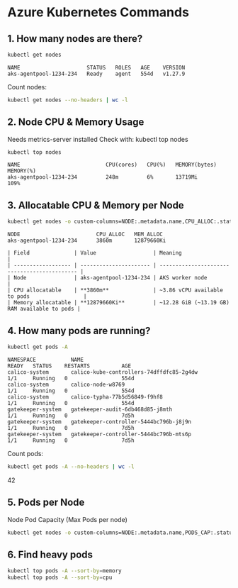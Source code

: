 # Azure Kubernetes Commands

## 1. How many nodes are there?

```bash
kubectl get nodes
```
```
NAME                     STATUS   ROLES   AGE    VERSION
aks-agentpool-1234-234   Ready    agent   554d   v1.27.9
```

Count nodes:

```bash
kubectl get nodes --no-headers | wc -l
```

## 2. Node CPU & Memory Usage

Needs metrics-server installed
Check with: kubectl top nodes

```bash
kubectl top nodes
```
```
NAME                           CPU(cores)   CPU(%)   MEMORY(bytes)   MEMORY(%)
aks-agentpool-1234-234         248m         6%       13719Mi         109%
```

## 3. Allocatable CPU & Memory per Node

```bash
kubectl get nodes -o custom-columns=NODE:.metadata.name,CPU_ALLOC:.status.allocatable.cpu,MEM_ALLOC:.status.allocatable.memory
```
```
NODE                        CPU_ALLOC   MEM_ALLOC
aks-agentpool-1234-234      3860m       12879660Ki

| Field              | Value                  | Meaning                                      |
| ------------------ | ---------------------- | -------------------------------------------- |
| Node               | aks-agentpool-1234-234 | AKS worker node                              |
| CPU allocatable    | **3860m**              | ~3.86 vCPU available to pods                 |
| Memory allocatable | **12879660Ki**         | ~12.28 GiB (~13.19 GB) RAM available to pods |
```
## 4. How many pods are running?

```bash
kubectl get pods -A
```

```
NAMESPACE           NAME                                                      READY   STATUS    RESTARTS          AGE
calico-system       calico-kube-controllers-74dffdfc85-2g4dw                  1/1     Running   0                 554d
calico-system       calico-node-w8769                                         1/1     Running   0                 554d
calico-system       calico-typha-77b5d56849-f9hf8                             1/1     Running   0                 554d
gatekeeper-system   gatekeeper-audit-6db468d85-j8mth                          1/1     Running   0                 7d5h
gatekeeper-system   gatekeeper-controller-5444bc796b-j8j9n                    1/1     Running   0                 7d5h
gatekeeper-system   gatekeeper-controller-5444bc796b-mts6p                    1/1     Running   0                 7d5h
```

Count pods:

```bash
kubectl get pods -A --no-headers | wc -l
```

42

## 5. Pods per Node

Node Pod Capacity (Max Pods per node)

```bash
kubectl get nodes -o custom-columns=NODE:.metadata.name,PODS_CAP:.status.capacity.pods
```

## 6. Find heavy pods

```bash
kubectl top pods -A --sort-by=memory
kubectl top pods -A --sort-by=cpu
```

